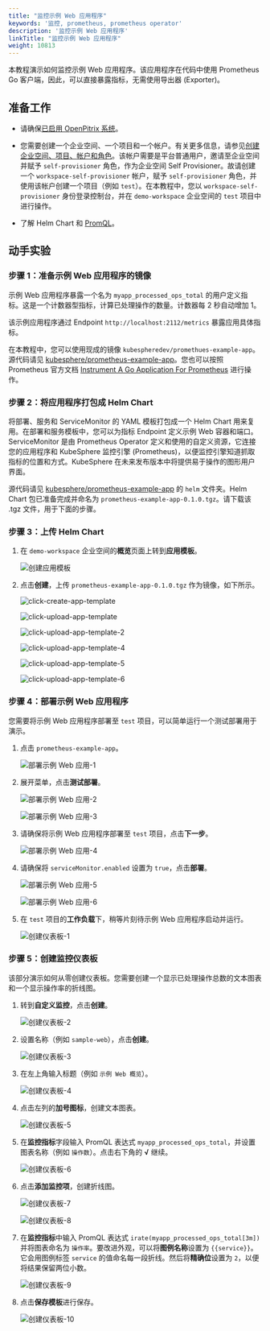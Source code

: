 ```yaml
---
title: "监控示例 Web 应用程序"
keywords: '监控, prometheus, prometheus operator'
description: '监控示例 Web 应用程序'
linkTitle: "监控示例 Web 应用程序"
weight: 10813
---
```


本教程演示如何监控示例 Web 应用程序。该应用程序在代码中使用 Prometheus Go 客户端，因此，可以直接暴露指标，无需使用导出器 (Exporter)。

## 准备工作

- 请确保[已启用 OpenPitrix 系统](../../../../pluggable-components/app-store/)。
- 您需要创建一个企业空间、一个项目和一个帐户。有关更多信息，请参见[创建企业空间、项目、帐户和角色](../../../../quick-start/create-workspace-and-project/)。该帐户需要是平台普通用户，邀请至企业空间并赋予 `self-provisioner` 角色，作为企业空间 Self Provisioner。故请创建一个 `workspace-self-provisioner` 帐户，赋予 `self-provisioner` 角色，并使用该帐户创建一个项目（例如 `test`）。在本教程中，您以 `workspace-self-provisioner` 身份登录控制台，并在 `demo-workspace` 企业空间的 `test` 项目中进行操作。

- 了解 Helm Chart 和 [PromQL](https://prometheus.io/docs/prometheus/latest/querying/examples/)。

## 动手实验

### 步骤 1：准备示例 Web 应用程序的镜像

示例 Web 应用程序暴露一个名为 `myapp_processed_ops_total` 的用户定义指标。这是一个计数器型指标，计算已处理操作的数量。计数器每 2 秒自动增加 1。

该示例应用程序通过 Endpoint `http://localhost:2112/metrics` 暴露应用具体指标。

在本教程中，您可以使用现成的镜像 `kubespheredev/promethues-example-app`。源代码请见 [kubesphere/prometheus-example-app](https://github.com/kubesphere/prometheus-example-app)。您也可以按照 Prometheus 官方文档 [Instrument A Go Application For Prometheus](https://prometheus.io/docs/guides/go-application/) 进行操作。

### 步骤 2：将应用程序打包成 Helm Chart

将部署、服务和 ServiceMonitor 的 YAML 模板打包成一个 Helm Chart 用来复用。在部署和服务模板中，您可以为指标 Endpoint 定义示例 Web 容器和端口。ServiceMonitor 是由 Prometheus Operator 定义和使用的自定义资源，它连接您的应用程序和 KubeSphere 监控引擎 (Prometheus)，以便监控引擎知道抓取指标的位置和方式。KubeSphere 在未来发布版本中将提供易于操作的图形用户界面。

源代码请见 [kubesphere/prometheus-example-app](https://github.com/kubesphere/prometheus-example-app) 的 `helm` 文件夹。Helm Chart 包已准备完成并命名为 `prometheus-example-app-0.1.0.tgz`。请下载该 .tgz 文件，用于下面的步骤。

### 步骤 3：上传 Helm Chart

1. 在 `demo-workspace` 企业空间的**概览**页面上转到**应用模板**。

    ![创建应用模板](/images/docs/zh-cn/project-user-guide/custom-application-monitoring/examples/monitor-sample-web-app/app-template-create.PNG)

2. 点击**创建**，上传 `prometheus-example-app-0.1.0.tgz` 作为镜像，如下所示。

    ![click-create-app-template](/images/docs/zh-cn/project-user-guide/custom-application-monitoring/examples/monitor-sample-web-app/click-create-app-template.PNG)

    ![click-upload-app-template](/images/docs/zh-cn/project-user-guide/custom-application-monitoring/examples/monitor-sample-web-app/click-upload-app-template.PNG)

    ![click-upload-app-template-2](/images/docs/zh-cn/project-user-guide/custom-application-monitoring/examples/monitor-sample-web-app/click-upload-app-template-2.PNG)

    ![click-upload-app-template-4](/images/docs/zh-cn/project-user-guide/custom-application-monitoring/examples/monitor-sample-web-app/click-upload-app-template-4.PNG)

    ![click-upload-app-template-5](/images/docs/zh-cn/project-user-guide/custom-application-monitoring/examples/monitor-sample-web-app/click-upload-app-template-5.PNG)

    ![click-upload-app-template-6](/images/docs/zh-cn/project-user-guide/custom-application-monitoring/examples/monitor-sample-web-app/click-upload-app-template-6.PNG)

### 步骤 4：部署示例 Web 应用程序

您需要将示例 Web 应用程序部署至 `test` 项目，可以简单运行一个测试部署用于演示。

1. 点击 `prometheus-example-app`。

    ![部署示例 Web 应用-1](/images/docs/zh-cn/project-user-guide/custom-application-monitoring/examples/monitor-sample-web-app/deploy-sample-web-1.PNG)

2. 展开菜单，点击**测试部署**。

    ![部署示例 Web 应用-2](/images/docs/zh-cn/project-user-guide/custom-application-monitoring/examples/monitor-sample-web-app/deploy-sample-web-2.PNG)

    ![部署示例 Web 应用-3](/images/docs/zh-cn/project-user-guide/custom-application-monitoring/examples/monitor-sample-web-app/deploy-sample-web-3.PNG)

3. 请确保将示例 Web 应用程序部署至 `test` 项目，点击**下一步**。

    ![部署示例 Web 应用-4](/images/docs/zh-cn/project-user-guide/custom-application-monitoring/examples/monitor-sample-web-app/deploy-sample-web-4.PNG)

4. 请确保将 `serviceMonitor.enabled` 设置为 `true`，点击**部署**。

    ![部署示例 Web 应用-5](/images/docs/zh-cn/project-user-guide/custom-application-monitoring/examples/monitor-sample-web-app/deploy-sample-web-5.PNG)

    ![部署示例 Web 应用-6](/images/docs/zh-cn/project-user-guide/custom-application-monitoring/examples/monitor-sample-web-app/deploy-sample-web-6.PNG)

5. 在 `test` 项目的**工作负载**下，稍等片刻待示例 Web 应用程序启动并运行。

    ![创建仪表板-1](/images/docs/zh-cn/project-user-guide/custom-application-monitoring/examples/monitor-sample-web-app/create-dashboard-1.PNG)

### 步骤 5：创建监控仪表板

该部分演示如何从零创建仪表板。您需要创建一个显示已处理操作总数的文本图表和一个显示操作率的折线图。

1. 转到**自定义监控**，点击**创建**。

    ![创建仪表板-2](/images/docs/zh-cn/project-user-guide/custom-application-monitoring/examples/monitor-sample-web-app/create-dashboard-2.PNG)

2. 设置名称（例如 `sample-web`），点击**创建**。

    ![创建仪表板-3](/images/docs/zh-cn/project-user-guide/custom-application-monitoring/examples/monitor-sample-web-app/create-dashboard-3.PNG)

3. 在左上角输入标题（例如 `示例 Web 概览`）。

    ![创建仪表板-4](/images/docs/zh-cn/project-user-guide/custom-application-monitoring/examples/monitor-sample-web-app/create-dashboard-4.PNG)

4. 点击左列的**加号图标**，创建文本图表。

    ![创建仪表板-5](/images/docs/zh-cn/project-user-guide/custom-application-monitoring/examples/monitor-sample-web-app/create-dashboard-5.PNG)

5. 在**监控指标**字段输入 PromQL 表达式 `myapp_processed_ops_total`，并设置图表名称（例如 `操作数`）。点击右下角的 **√** 继续。

    ![创建仪表板-6](/images/docs/zh-cn/project-user-guide/custom-application-monitoring/examples/monitor-sample-web-app/create-dashboard-6.PNG)

6. 点击**添加监控项**，创建折线图。

    ![创建仪表板-7](/images/docs/zh-cn/project-user-guide/custom-application-monitoring/examples/monitor-sample-web-app/create-dashboard-7.PNG)

    ![创建仪表板-8](/images/docs/zh-cn/project-user-guide/custom-application-monitoring/examples/monitor-sample-web-app/create-dashboard-8.PNG)

7. 在**监控指标**中输入 PromQL 表达式 `irate(myapp_processed_ops_total[3m])` 并将图表命名为 `操作率`。要改进外观，可以将**图例名称**设置为 `{{service}}`。它会用图例标签 `service` 的值命名每一段折线。然后将**精确位**设置为 `2`，以便将结果保留两位小数。

    ![创建仪表板-9](/images/docs/zh-cn/project-user-guide/custom-application-monitoring/examples/monitor-sample-web-app/create-dashboard-9.PNG)

8. 点击**保存模板**进行保存。

    ![创建仪表板-10](/images/docs/zh-cn/project-user-guide/custom-application-monitoring/examples/monitor-sample-web-app/create-dashboard-10.PNG)